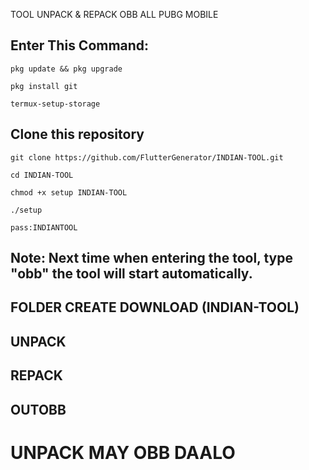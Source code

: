 TOOL UNPACK & REPACK OBB ALL PUBG MOBILE

## Enter This Command:
```
pkg update && pkg upgrade
```
```
pkg install git
```
```
termux-setup-storage
```
## Clone this repository
```
git clone https://github.com/FlutterGenerator/INDIAN-TOOL.git
```
```
cd INDIAN-TOOL
```
```
chmod +x setup INDIAN-TOOL
```
```
./setup
```
```
pass:INDIANTOOL
```
## Note: Next time when entering the tool, type "obb" the tool will start automatically.
## FOLDER CREATE DOWNLOAD (INDIAN-TOOL)
## UNPACK
## REPACK
## OUTOBB

# UNPACK MAY OBB DAALO 